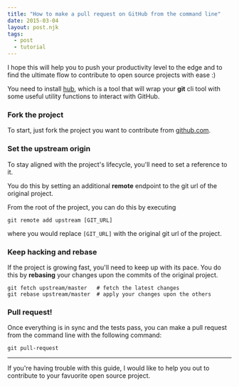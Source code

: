 ```yaml
---
title: "How to make a pull request on GitHub from the command line"
date: 2015-03-04
layout: post.njk
tags:
  - post
  - tutorial
---
```


I hope this will help you to push your productivity level to the edge and to find the ultimate flow to contribute to open source projects with ease :)

You need to install [hub](https://hub.github.com), which is a tool that will wrap your **git** cli tool with some useful utility functions to interact with GitHub.


### Fork the project

To start, just fork the project you want to contribute from [github.com](https://github.com).


### Set the upstream origin

To stay aligned with the project's lifecycle, you'll need to set a reference to it.

You do this by setting an additional **remote** endpoint to the git url of the original project.

From the root of the project, you can do this by executing

```
git remote add upstream [GIT_URL]
```

where you would replace `[GIT_URL]` with the original git url of the project.


### Keep hacking and rebase

If the project is growing fast, you'll need to keep up with its pace.
You do this by **rebasing** your changes upon the commits of the original project.

```
git fetch upstream/master   # fetch the latest changes
git rebase upstream/master  # apply your changes upon the others
```


### Pull request!

Once everything is in sync and the tests pass, you can make a pull request from the command line with the following command:

```
git pull-request
```

---

If you're having trouble with this guide, I would like to help you out to contribute to your favuorite open source project.
